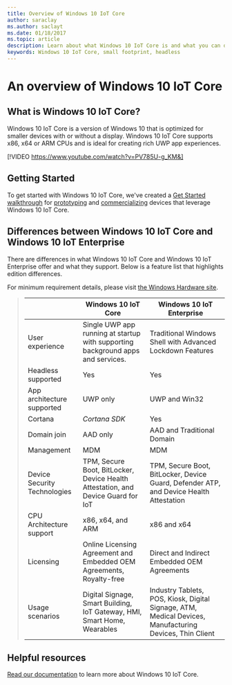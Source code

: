 ```yaml
---
title: Overview of Windows 10 IoT Core
author: saraclay
ms.author: saclayt
ms.date: 01/18/2017
ms.topic: article
description: Learn about what Windows 10 IoT Core is and what you can do with it.
keywords: Windows 10 IoT Core, small footprint, headless 
---
```


# An overview of Windows 10 IoT Core

## What is Windows 10 IoT Core?
Windows 10 IoT Core is a version of Windows 10 that is optimized for smaller devices with or without a display. Windows 10 IoT Core supports x86, x64 or ARM CPUs and is ideal for creating rich UWP app experiences.

[!VIDEO https://www.youtube.com/watch?v=PV785U-g_KM&]

## Getting Started
To get started with Windows 10 IoT Core, we've created a [Get Started walkthrough](https://developer.microsoft.com/en-us/windows/iot/GetStarted.htm) for [prototyping](https://developer.microsoft.com/en-us/windows/iot/getstarted/prototype/selectdevice) and [commercializing](https://developer.microsoft.com/en-us/windows/iot/getstarted/commercialize/selectplatform) devices that leverage Windows 10 IoT Core.

## Differences between Windows 10 IoT Core and Windows 10 IoT Enterprise
There are differences in what Windows 10 IoT Core and Windows 10 IoT Enterprise offer and what they support. Below is a feature list that highlights edition differences.

For minimum requirement details, please visit [the Windows Hardware site](https://docs.microsoft.com/en-us/windows-hardware/design/minimum/minimum-hardware-requirements-overview).

> |             | Windows 10 IoT Core  |  Windows 10 IoT Enterprise  |
> |-------------|----------|---------|
> | User experience | Single UWP app running at startup with supporting background apps and services. | Traditional Windows Shell with Advanced Lockdown Features |
> | Headless supported | Yes | Yes |
> | App architecture supported | UWP only | UWP and Win32 |
> | Cortana | *Cortana SDK* | Yes |
> | Domain join | AAD only | AAD and Traditional Domain |
> | Management | MDM | MDM |
> | Device Security Technologies | TPM, Secure Boot, BitLocker, Device Health Attestation, and Device Guard for IoT | TPM, Secure Boot, BitLocker, Device Guard, Defender ATP, and Device Health Attestation |
> | CPU Architecture support | x86, x64, and ARM | x86 and x64 |
> | Licensing | Online Licensing Agreement and Embedded OEM Agreements, Royalty-free | Direct and Indirect Embedded OEM Agreements |
> | Usage scenarios | Digital Signage, Smart Building, IoT Gateway, HMI, Smart Home, Wearables | Industry Tablets, POS, Kiosk, Digital Signage, ATM, Medical Devices, Manufacturing Devices, Thin Client |

## Helpful resources
[Read our documentation](https://docs.microsoft.com/en-us/windows/iot-core/) to learn more about Windows 10 IoT Core.
